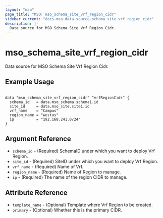 ```yaml
---
layout: "mso"
page_title: "MSO: mso_schema_site_vrf_region_cidr"
sidebar_current: "docs-mso-data-source-schema_site_vrf_region_cidr"
description: |-
  Data source for MSO Schema Site Vrf Region Cidr.
---
```


# mso_schema_site_vrf_region_cidr #

Data source for MSO Schema Site Vrf Region Cidr.

## Example Usage ##

```hcl

data "mso_schema_site_vrf_region_cidr" "vrfRegionCidr" {
  schema_id   = data.mso_schema.schema1.id
  site_id     = data.mso_site.site1.id
  vrf_name    = "Campus"
  region_name = "westus"
  ip          = "192.168.241.0/24"
}

```

## Argument Reference ##

* `schema_id` - (Required) SchemaID under which you want to deploy Vrf Region.
* `site_id` - (Required) SiteID under which you want to deploy Vrf Region.
* `vrf_name` - (Required) Name of Vrf.
* `region_name` - (Required) Name of Region to manage.
* `ip` - (Required) The name of the region CIDR to manage.

## Attribute Reference ##

* `template_name` - (Optional) Template where Vrf Region to be created.
* `primary` - (Optional) Whether this is the primary CIDR.
